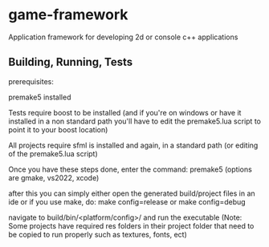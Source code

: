
# game-framework

Application framework for developing 2d or console c++ applications




## Building, Running, Tests

prerequisites: 

premake5 installed

Tests require boost to be installed (and if you're on windows or have it installed in a non standard path you'll have to edit the premake5.lua script to point it to your boost location)

All projects require sfml is installed and again, in a standard path (or editing of the premake5.lua script)

Once you have these steps done, enter the command: premake5 <your prefered build> (options are gmake, vs2022, xcode)

after this you can simply either open the generated build/project files in an ide or if you use make, do: make config=release or make config=debug

navigate to build/bin/<platform/config>/<project> and run the executable (Note: Some projects have required res folders in their project folder that need to be copied to run properly such as textures, fonts, ect)